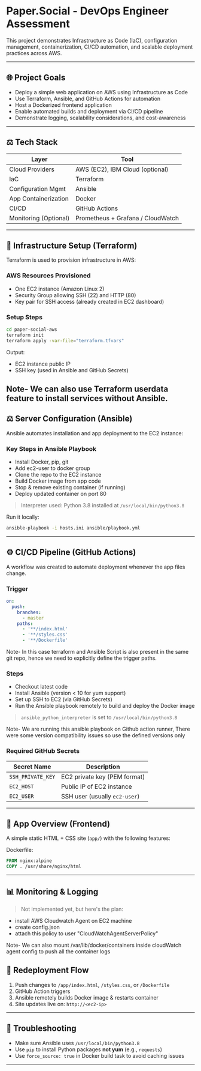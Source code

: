# Paper.Social - DevOps Engineer Assessment

This project demonstrates Infrastructure as Code (IaC), configuration management, containerization, CI/CD automation, and scalable deployment practices across AWS.

---

## 🌐 Project Goals

- Deploy a simple web application on AWS using Infrastructure as Code
- Use Terraform, Ansible, and GitHub Actions for automation
- Host a Dockerized frontend application
- Enable automated builds and deployment via CI/CD pipeline
- Demonstrate logging, scalability considerations, and cost-awareness

---

## ⚖️ Tech Stack

| Layer                 | Tool                              |
| --------------------- | --------------------------------- |
| Cloud Providers       | AWS (EC2), IBM Cloud (optional)   |
| IaC                   | Terraform                         |
| Configuration Mgmt    | Ansible                           |
| App Containerization  | Docker                            |
| CI/CD                 | GitHub Actions                    |
| Monitoring (Optional) | Prometheus + Grafana / CloudWatch |

---

## 🚀 Infrastructure Setup (Terraform)

Terraform is used to provision infrastructure in AWS:

### AWS Resources Provisioned

- One EC2 instance (Amazon Linux 2)
- Security Group allowing SSH (22) and HTTP (80)
- Key pair for SSH access (already created in EC2 dashboard)

### Setup Steps

```bash
cd paper-social-aws
terraform init
terraform apply -var-file="terraform.tfvars"
```

Output:

- EC2 instance public IP
- SSH key (used in Ansible and GitHub Secrets)

Note- We can also use Terraform userdata feature to install services without Ansible.
---

## ⚖️ Server Configuration (Ansible)

Ansible automates installation and app deployment to the EC2 instance:

### Key Steps in Ansible Playbook

- Install Docker, pip, git
- Add ec2-user to docker group
- Clone the repo to the EC2 instance
- Build Docker image from app code
- Stop & remove existing container (if running)
- Deploy updated container on port 80

> Interpreter used: Python 3.8 installed at `/usr/local/bin/python3.8`

Run it locally:

```bash
ansible-playbook -i hosts.ini ansible/playbook.yml
```

---

## ⚙️ CI/CD Pipeline (GitHub Actions)

A workflow was created to automate deployment whenever the app files change.

### Trigger

```yaml
on:
  push:
    branches:
      - master
    paths:
      - '**/index.html'
      - '**/styles.css'
      - '**/Dockerfile'
```
Note- In this case terraform and Ansible Script is also present in the same git repo, hence we need to explicitly define the trigger paths.

### Steps

- Checkout latest code
- Install Ansible (version < 10 for yum support)
- Set up SSH to EC2 (via GitHub Secrets)
- Run the Ansible playbook remotely to build and deploy the Docker image

> `ansible_python_interpreter` is set to `/usr/local/bin/python3.8`

Note- We are running this ansible playbook on Github action runner, There were some version compatibility issues so use the defined versions only

### Required GitHub Secrets

| Secret Name       | Description                   |
| ----------------- | ----------------------------- |
| `SSH_PRIVATE_KEY` | EC2 private key (PEM format)  |
| `EC2_HOST`        | Public IP of EC2 instance     |
| `EC2_USER`        | SSH user (usually `ec2-user`) |

---

## 📃 App Overview (Frontend)

A simple static HTML + CSS site (`app/`) with the following features:


Dockerfile:

```Dockerfile
FROM nginx:alpine
COPY . /usr/share/nginx/html
```

---

## 📊 Monitoring & Logging

> Not implemented yet, but here's the plan:

- install AWS Cloudwatch Agent on EC2 machine
- create config.json
- attach this policy to user "CloudWatchAgentServerPolicy"

Note- We can also mount /var/lib/docker/containers inside cloudWatch agent config to push all the container logs


## 🔄 Redeployment Flow

1. Push changes to `/app/index.html`, `/styles.css`, or `/Dockerfile`
2. GitHub Action triggers
3. Ansible remotely builds Docker image & restarts container
4. Site updates live on: `http://<ec2-ip>`

---

## 🔧 Troubleshooting

- Make sure Ansible uses `/usr/local/bin/python3.8`
- Use `pip` to install Python packages **not yum** (e.g., `requests`)
- Use `force_source: true` in Docker build task to avoid caching issues

---
